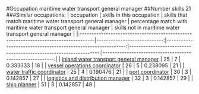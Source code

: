 #Occupation maritime water transport general manager
##Number skills 21
###Similar occupations:
| occupation                                                                          |   skills in this occupation |   skills that match maritime water transport general manager |   percentage match with maritime water transport general manager |   skills not in maritime water transport general manager |
|:------------------------------------------------------------------------------------|----------------------------:|-------------------------------------------------------------:|-----------------------------------------------------------------:|---------------------------------------------------------:|
| [inland water transport general manager](inland_water_transport_general_manager.md) |                          25 |                                                            7 |                                                         0.333333 |                                                       18 |
| [vessel operations coordinator](vessel_operations_coordinator.md)                   |                          26 |                                                            5 |                                                         0.238095 |                                                       21 |
| [water traffic coordinator](water_traffic_coordinator.md)                           |                          25 |                                                            4 |                                                         0.190476 |                                                       21 |
| [port coordinator](port_coordinator.md)                                             |                          30 |                                                            3 |                                                         0.142857 |                                                       27 |
| [logistics and distribution manager](logistics_and_distribution_manager.md)         |                          32 |                                                            3 |                                                         0.142857 |                                                       29 |
| [ship planner](ship_planner.md)                                                     |                          51 |                                                            3 |                                                         0.142857 |                                                       48 |
